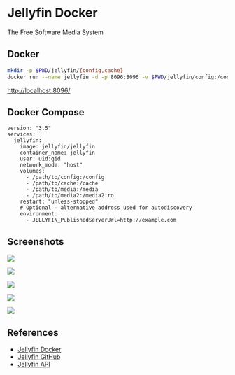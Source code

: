 # Jellyfin Docker

The Free Software Media System

## Docker
```sh
mkdir -p $PWD/jellyfin/{config,cache}
docker run --name jellyfin -d -p 8096:8096 -v $PWD/jellyfin/config:/config -v $PWD/jellyfin/cache:/cache -v /media:/media jellyfin/jellyfin
```
[http://localhost:8096/](http://localhost:8096/)

## Docker Compose
```
version: "3.5"
services:
  jellyfin:
    image: jellyfin/jellyfin
    container_name: jellyfin
    user: uid:gid
    network_mode: "host"
    volumes:
      - /path/to/config:/config
      - /path/to/cache:/cache
      - /path/to/media:/media
      - /path/to/media2:/media2:ro
    restart: "unless-stopped"
    # Optional - alternative address used for autodiscovery
    environment:
      - JELLYFIN_PublishedServerUrl=http://example.com
```

## Screenshots
![](https://jellyfin.org/images/screenshots/home_full.png)

![](https://jellyfin.org/images/screenshots/library_full.png)

![](https://jellyfin.org/images/screenshots/movie_full.png)

![](https://jellyfin.org/images/screenshots/playback_full.png)

![](https://jellyfin.org/images/screenshots/epg_full.png)

## References
- [Jellyfin Docker](https://jellyfin.org/docs/general/administration/installing.html)
- [Jellyfin GitHub](https://github.com/jellyfin/jellyfin)
- [Jellyfin API](https://api.jellyfin.org/)